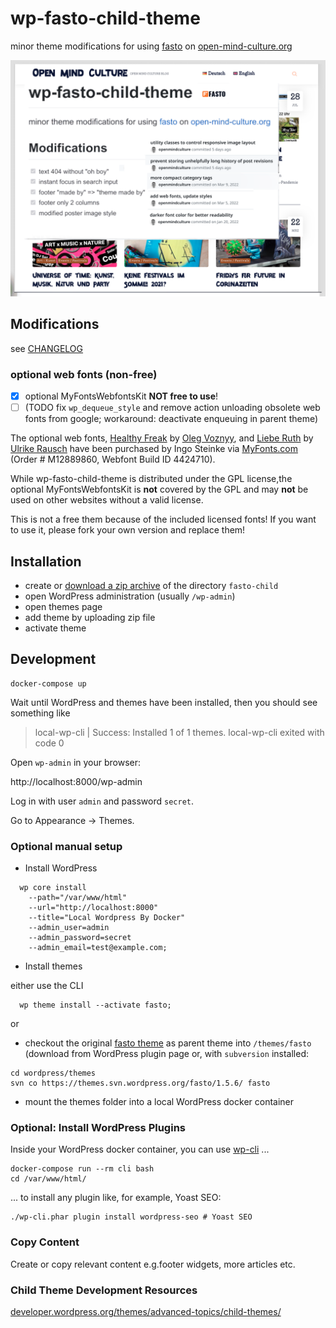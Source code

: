 # wp-fasto-child-theme

minor theme modifications for using [fasto](https://wordpress.org/support/theme/fasto/) on [open-mind-culture.org](https://www.open-mind-culture.org/)

![screenshot](themes/fasto-child/screenshot.png)

## Modifications

see [CHANGELOG](./CHANGELOG)

### optional web fonts (non-free)

- [x] optional MyFontsWebfontsKit **NOT free to use**!
- [ ] (TODO fix `wp_dequeue_style` and remove action unloading obsolete web fonts from google; workaround: deactivate enqueuing in parent theme)

The optional web fonts, [Healthy Freak](https://www.myfonts.com/fonts/vozzy/healthy-freak/) by [Oleg Voznyy](https://www.myfonts.com/foundry/vozzy/), and  [Liebe Ruth](https://liebefonts.com/fonts/lieberuth) by [Ulrike Rausch](https://liebefonts.com/about) have been purchased by Ingo Steinke via [MyFonts.com](https://www.myfonts.com/) (Order # M12889860, Webfont Build ID 4424710).

While wp-fasto-child-theme is distributed under the GPL license,the optional MyFontsWebfontsKit is **not** covered by the GPL and may **not** be used on other websites without a valid license.

This is not a free them because of the included licensed fonts! If you want to use it, please fork your own version and replace them!

## Installation 

- create or [download a zip archive](https://github.com/openmindculture/wp-fasto-child-theme/releases/) of the directory `fasto-child`
- open WordPress administration (usually `/wp-admin`)
- open themes page
- add theme by uploading zip file
- activate theme

## Development

```
docker-compose up
```

Wait until WordPress and themes have been installed, then you should see something like

> local-wp-cli     | Success: Installed 1 of 1 themes.
> local-wp-cli exited with code 0


Open `wp-admin` in your browser:

http://localhost:8000/wp-admin

Log in with user `admin` and password `secret`.

Go to Appearance -> Themes.

### Optional manual setup

- Install WordPress

```
  wp core install 
    --path="/var/www/html" 
    --url="http://localhost:8000" 
    --title="Local Wordpress By Docker" 
    --admin_user=admin 
    --admin_password=secret 
    --admin_email=test@example.com;
```

- Install themes

either use the CLI

```
  wp theme install --activate fasto;
```

or

- checkout the original [fasto theme](https://wordpress.org/support/theme/fasto/) as parent theme into `/themes/fasto`
  (download from WordPress plugin page or, with `subversion` installed: 
  
```
cd wordpress/themes
svn co https://themes.svn.wordpress.org/fasto/1.5.6/ fasto
```

- mount the themes folder into a local WordPress docker container

  


### Optional: Install WordPress Plugins

Inside your WordPress docker container, you can use [wp-cli](https://wp-cli.org/) ...

```
docker-compose run --rm cli bash
cd /var/www/html/
```

... to install any plugin like, for example, Yoast SEO:

```
./wp-cli.phar plugin install wordpress-seo # Yoast SEO
```

### Copy Content

Create or copy relevant content e.g.footer widgets, more articles etc.

### Child Theme Development Resources

[developer.wordpress.org/themes/advanced-topics/child-themes/](https://developer.wordpress.org/themes/advanced-topics/child-themes/)

